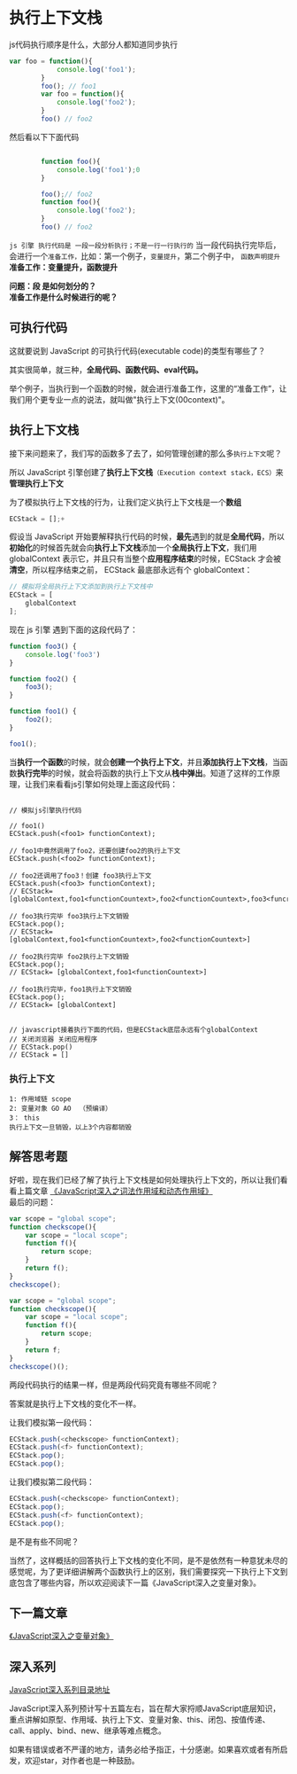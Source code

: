 <a name="004722d0"></a>
# 执行上下文栈

js代码执行顺序是什么，大部分人都知道同步执行

```js
var foo = function(){
            console.log('foo1');
        }
        foo(); // foo1
        var foo = function(){
            console.log('foo2');
        }
        foo() // foo2
```

然后看以下下面代码

```javascript

        function foo(){
            console.log('foo1');0
        }

        foo();// foo2
        function foo(){
            console.log('foo2');
        }
        foo() // foo2
```

`js 引擎 执行代码是 一段一段分析执行；不是一行一行执行的` 当一段代码执行完毕后， 会进行一个`准备工作，`比如：第一个例子，`变量提升`，第二个例子中， `函数声明提升`<br />**准备工作：变量提升，函数提升**

**问题：段 是如何划分的？**<br />**准备工作是什么时候进行的呢？**

<a name="6921ffda"></a>
## 可执行代码

这就要说到 JavaScript 的可执行代码(executable code)的类型有哪些了？

其实很简单，就三种，**全局代码、函数代码、eval代码。**

举个例子，当执行到一个函数的时候，就会进行准备工作，这里的“准备工作”，让我们用个更专业一点的说法，就叫做"执行上下文(00context)"。

<a name="004722d0-1"></a>
## 执行上下文栈

接下来问题来了，我们写的函数多了去了，如何管理创建的那么多`执行上下文`呢？

所以 JavaScript 引擎创建了**执行上下文栈**`（Execution context stack，ECS）`来**管理执行上下文**

为了模拟执行上下文栈的行为，让我们定义执行上下文栈是一个**数组**

```javascript
ECStack = [];+
```

假设当 JavaScript 开始要解释执行代码的时候，**最先**遇到的就是**全局代码**，所以**初始化**的时候首先就会向**执行上下文栈**添加一个**全局执行上下文**，我们用 globalContext 表示它，并且只有当整个**应用程序结束**的时候，ECStack 才会被**清空**，所以程序结束之前， ECStack 最底部永远有个 globalContext：

```javascript
// 模拟将全局执行上下文添加到执行上下文栈中
ECStack = [
    globalContext
];
```

现在 js 引擎 遇到下面的这段代码了：

```javascript
function foo3() {
    console.log('foo3')
}

function foo2() {
    foo3();
}

function foo1() {
    foo2();
}

foo1();
```

当**执行一个函数**的时候，就会**创建一个执行上下文**，并且**添加执行上下文栈**，当函数**执行完毕**的时候，就会将函数的执行上下文从**栈中弹出**。知道了这样的工作原理，让我们来看看js引擎如何处理上面这段代码：

```

// 模拟js引擎执行代码

// foo1()
ECStack.push(<foo1> functionContext);

// foo1中竟然调用了foo2，还要创建foo2的执行上下文
ECStack.push(<foo2> functionContext);

// foo2还调用了foo3！创建 foo3执行上下文
ECStack.push(<foo3> functionContext);
// ECStack= [globalContext,foo1<functionCountext>,foo2<functionCountext>,foo3<funcrtionCountext>]

// foo3执行完毕 foo3执行上下文销毁
ECStack.pop(); 
// ECStack= [globalContext,foo1<functionCountext>,foo2<functionCountext>]

// foo2执行完毕 foo2执行上下文销毁 
ECStack.pop(); 
// ECStack= [globalContext,foo1<functionCountext>]

// foo1执行完毕，foo1执行上下文销毁
ECStack.pop();
// ECStack= [globalContext]


// javascript接着执行下面的代码，但是ECStack底层永远有个globalContext
// 关闭浏览器 关闭应用程序
// ECStack.pop()
// ECStack = []
```

<a name="22aba473"></a>
### 执行上下文

```
1: 作用域链 scope
2: 变量对象 GO AO  （预编译）
3： this 
执行上下文一旦销毁，以上3个内容都销毁
```

<a name="e3056125"></a>
## 解答思考题

好啦，现在我们已经了解了执行上下文栈是如何处理执行上下文的，所以让我们看看上篇文章 [《JavaScript深入之词法作用域和动态作用域》](https://www.yuque.com/yanshanzhi/ptxpkh/mbmxid)<br />最后的问题：

```javascript
var scope = "global scope";
function checkscope(){
    var scope = "local scope";
    function f(){
        return scope;
    }
    return f();
}
checkscope();
```

```javascript
var scope = "global scope";
function checkscope(){
    var scope = "local scope";
    function f(){
        return scope;
    }
    return f;
}
checkscope()();
```

两段代码执行的结果一样，但是两段代码究竟有哪些不同呢？

答案就是执行上下文栈的变化不一样。

让我们模拟第一段代码：

```javascript
ECStack.push(<checkscope> functionContext);
ECStack.push(<f> functionContext);
ECStack.pop();
ECStack.pop();
```

让我们模拟第二段代码：

```javascript
ECStack.push(<checkscope> functionContext);
ECStack.pop();
ECStack.push(<f> functionContext);
ECStack.pop();
```

是不是有些不同呢？

当然了，这样概括的回答执行上下文栈的变化不同，是不是依然有一种意犹未尽的感觉呢，为了更详细讲解两个函数执行上的区别，我们需要探究一下执行上下文到底包含了哪些内容，所以欢迎阅读下一篇《JavaScript深入之变量对象》。

<a name="abe791a6"></a>
## 下一篇文章

[《JavaScript深入之变量对象》](https://www.yuque.com/yanshanzhi/ptxpkh/fyh2fx)

<a name="f8849ed7"></a>
## 深入系列

[JavaScript深入系列目录地址](https://www.yuque.com/yanshanzhi/ptxpkh)

JavaScript深入系列预计写十五篇左右，旨在帮大家捋顺JavaScript底层知识，重点讲解如原型、作用域、执行上下文、变量对象、this、闭包、按值传递、call、apply、bind、new、继承等难点概念。

如果有错误或者不严谨的地方，请务必给予指正，十分感谢。如果喜欢或者有所启发，欢迎star，对作者也是一种鼓励。
